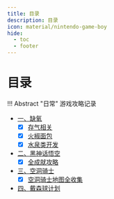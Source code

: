 ```yaml
---
title: 目录
description: 目录
icon: material/nintendo-game-boy
hide:
  - toc
  - footer
---
```


# 目录

!!! Abstract "日常"
    游戏攻略记录

- <a class="navigation" href="缺氧/">一、缺氧</a>
    - [x] <a class="navigation" href="缺氧/存气相关/">存气相关</a>
    - [x] <a class="navigation" href="缺氧/火椒面包模块/">火椒面包</a>
    - [x] <a class="navigation" href="缺氧/水泉类开发/">水泉类开发</a>
- <a class="navigation" href="黑神话悟空/">二、黑神话悟空</a>
    - [x] <a class="navigation" href="黑神话悟空/全成就攻略/">全成就攻略</a>
- <a class="navigation" href="空洞骑士/">三、空洞骑士</a>
    - [x] <a class="navigation" href="空洞骑士/空洞骑士地图全收集/">空洞骑士地图全收集</a>
- <a class="navigation" href="戴森球计划/">四、戴森球计划</a>